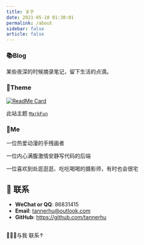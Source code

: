 ```yaml
---
title: 关于
date: 2021-05-10 01:30:01
permalink: /about
sidebar: false
article: false
---
```


### 📚Blog
某些夜深的时候摘录笔记，留下生活的点滴。

### 🎨Theme
[<img src="https://github-readme-stats.vercel.app/api/pin/?username=tannerhu&repo=vuepress-theme-markfun" alt="ReadMe Card" class="no-zoom">](https://github.com/tannerhu/vuepress-theme-markfun)

此站主题 [`MarkFun`](https://github.com/tannerhu/vuepress-theme-markfun)

### 🐼Me
一位热爱动漫的手残画者

一位内心满腹激情安静写代码的后端

一位喜欢到处逛逛逛、吃吃喝喝的摄影师，有时也会很宅

## :email: 联系

- **WeChat or QQ**: <a :href="qqUrl" class='qq'>86831415</a>
- **Email**:  <a href="mailto:tannerhu@outlook.com">tannerhu@outlook.com</a>
- **GitHub**: <https://github.com/tannerhu>

## 
🎉🎉✨与我 <a :href="qqUrl">联系↑</a> 


<script>
  export default {
    data(){
      return {
        qqUrl: 'tencent://message/?uin=86831415&Site=&Menu=yes'
      }
    },
    mounted(){
      const flag =  navigator.userAgent.match(/(phone|pad|pod|iPhone|iPod|ios|iPad|Android|Mobile|BlackBerry|IEMobile|MQQBrowser|JUC|Fennec|wOSBrowser|BrowserNG|WebOS|Symbian|Windows Phone)/i);
      if(flag){
        this.qqUrl = 'mqqwpa://im/chat?chat_type=wpa&uin=86831415&version=1&src_type=web&web_src=oicqzone.com'
      }
    }
  }
</script>